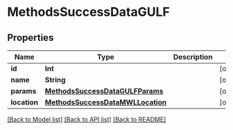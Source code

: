 # MethodsSuccessDataGULF

## Properties
Name | Type | Description | Notes
------------ | ------------- | ------------- | -------------
**id** | **Int** |  | [optional] 
**name** | **String** |  | [optional] 
**params** | [**MethodsSuccessDataGULFParams**](MethodsSuccessDataGULFParams.md) |  | [optional] 
**location** | [**MethodsSuccessDataMWLLocation**](MethodsSuccessDataMWLLocation.md) |  | [optional] 

[[Back to Model list]](../README.md#documentation-for-models) [[Back to API list]](../README.md#documentation-for-api-endpoints) [[Back to README]](../README.md)


